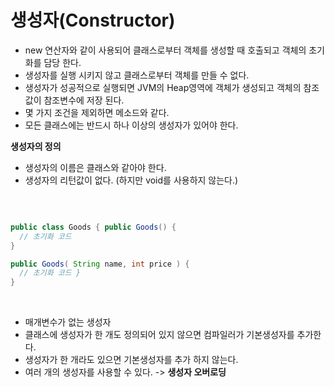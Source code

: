 생성자(Constructor)
======================

- new 연산자와 같이 사용되어 클래스로부터 객체를 생성할 때 호출되고 객체의 초기화를 담당 한다.
- 생성자를 실행 시키지 않고 클래스로부터 객체를 만들 수 없다.
- 생성자가 성공적으로 실행되면 JVM의 Heap영역에 객체가 생성되고 객체의 참조 값이 참조변수에 저장 된다.
- 몇 가지 조건을 제외하면 메소드와 같다.
- 모든 클래스에는 반드시 하나 이상의 생성자가 있어야 한다.

**생성자의 정의**   

- 생성자의 이름은 클래스와 같아야 한다.
- 생성자의 리턴값이 없다. (하지만 void를 사용하지 않는다.)

</br>

```java

public class Goods { public Goods() {
  // 초기화 코드
}

public Goods( String name, int price ) {
  // 초기화 코드 }
}

```

</br>

- 매개변수가 없는 생성자
- 클래스에 생성자가 한 개도 정의되어 있지 않으면 컴파일러가 기본생성자를 추가한다.
- 생성자가 한 개라도 있으면 기본생성자를 추가 하지 않는다.
- 여러 개의 생성자를 사용할 수 있다. -> **생성자 오버로딩**
